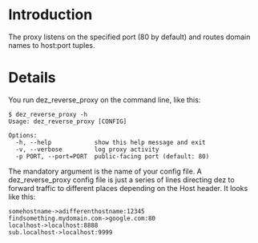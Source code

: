 # Introduction #

The proxy listens on the specified port (80 by default) and routes domain names to host:port tuples.


# Details #

You run dez\_reverse\_proxy on the command line, like this:
```
$ dez_reverse_proxy -h
Usage: dez_reverse_proxy [CONFIG]

Options:
  -h, --help            show this help message and exit
  -v, --verbose         log proxy activity
  -p PORT, --port=PORT  public-facing port (default: 80)
```

The mandatory argument is the name of your config file. A dez\_reverse\_proxy config file is just a series of lines directing dez to forward traffic to different places depending on the Host header. It looks like this:
```
somehostname->adifferenthostname:12345
findsomething.mydomain.com->google.com:80
localhost->localhost:8888
sub.localhost->localhost:9999
```